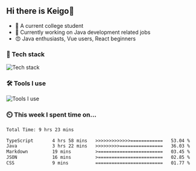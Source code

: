 
<!-- | <img align="center" src="https://github-readme-stats.vercel.app/api?username=SliverKeigo&show_icons=true&theme=vue&hide=contribs,prs&hide_border=true&count_private=true" alt="Anurag's github stats" /> | <img align="center" src="https://github-readme-stats.vercel.app/api/top-langs/?username=SliverKeigo&layout=compact&theme=vue&hide_border=true&hide=javascript,html,css&count_private=true" /> |
| ------------- | ------------- | -->


## Hi there is Keigo👋  

- 🧸 A current college student
- 👜 Currently working on Java development related jobs 
- 😍 Java enthusiasts, Vue users, React beginners 

### 🔭 Tech stack

![Tech stack](https://skillicons.dev/icons?i=java,typescript,golang,vue,python,react,mysql)

### 🛠 Tools I use

![Tools I use](https://skillicons.dev/icons?i=vscode,idea,vercel,cloudflare,git,github,discord,datagrip,DataGrip,typora)

### ⏲️ This week I spent time on...

<!--START_SECTION:waka-->

```txt
Total Time: 9 hrs 23 mins

TypeScript       4 hrs 58 mins   >>>>>>>>>>>>>============   53.04 %
Java             3 hrs 22 mins   >>>>>>>>>================   36.03 %
Markdown         19 mins         >========================   03.45 %
JSON             16 mins         >========================   02.85 %
CSS              9 mins          =========================   01.77 %
```

<!--END_SECTION:waka-->
